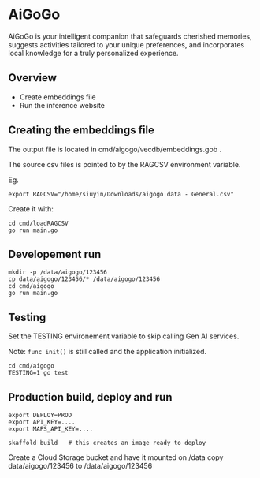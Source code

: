 # AiGoGo 
AiGoGo is your intelligent companion that safeguards cherished memories, suggests activities tailored to your unique preferences, and incorporates local knowledge for a truly personalized experience.

## Overview
- Create embeddings file
- Run the inference website

## Creating the embeddings file
The output file is located in cmd/aigogo/vecdb/embeddings.gob .

The source csv files is pointed to by the RAGCSV environment variable.

Eg. 
```
export RAGCSV="/home/siuyin/Downloads/aigogo data - General.csv"
```

Create it with:
```
cd cmd/loadRAGCSV
go run main.go
```

## Developement run
```
mkdir -p /data/aigogo/123456
cp data/aigogo/123456/* /data/aigogo/123456
cd cmd/aigogo
go run main.go
```

## Testing
Set the TESTING environement variable to skip calling Gen AI services.

Note: `func init()` is still called and the application initialized.
```
cd cmd/aigogo
TESTING=1 go test
```

## Production build, deploy and run
```
export DEPLOY=PROD
export API_KEY=....
export MAPS_API_KEY=....

skaffold build   # this creates an image ready to deploy
```

Create a Cloud Storage bucket and have it mounted on /data
copy data/aigogo/123456 to /data/aigogo/123456
